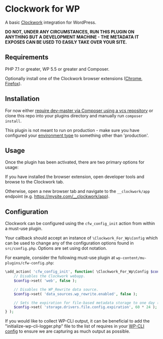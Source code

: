 # Clockwork for WP
A basic [Clockwork](https://underground.works/clockwork/) integration for WordPress.

**DO NOT, UNDER ANY CIRCUMSTANCES, RUN THIS PLUGIN ON ANYTHING BUT A DEVELOPMENT MACHINE - THE METADATA IT EXPOSES CAN BE USED TO EASILY TAKE OVER YOUR SITE.**

## Requirements
PHP 7.1 or greater, WP 5.5 or greater and Composer.

Optionally install one of the Clockwork browser extensions ([Chrome](https://chrome.google.com/webstore/detail/clockwork/dmggabnehkmmfmdffgajcflpdjlnoemp), [Firefox](https://addons.mozilla.org/en-US/firefox/addon/clockwork-dev-tools/)).

## Installation
For now either [require dev-master via Composer using a vcs repository](https://getcomposer.org/doc/05-repositories.md#vcs) or clone this repo into your plugins directory and manually run `composer install`.

This plugin is not meant to run on production - make sure you have configured your [environment type](https://developer.wordpress.org/reference/functions/wp_get_environment_type/) to something other than 'production'.

## Usage
Once the plugin has been activated, there are two primary options for usage:

If you have installed the browser extension, open developer tools and browse to the Clockwork tab.

Otherwise, open a new browser tab and navigate to the `__clockwork/app` endpoint (e.g. https://mysite.com/__clockwork/app).

## Configuration
Clockwork can be configured using the `cfw_config_init` action from within a must-use plugin.

Your callback should accept an instance of `\Clockwork_For_Wp\Config` which can be used to change any of the configuration options found in `src/config.php`. Options are set using dot notation.

For example, consider the following must-use plugin at `wp-content/mu-plugins/cfw-config.php`:

```php
\add_action( 'cfw_config_init', function( \Clockwork_For_Wp\Config $config ) {
    // Disables the Clockwork webapp.
    $config->set( 'web', false );

    // Disables the WP_Rewrite data source.
    $config->set( 'data_sources.wp_rewrite.enabled', false );

    // Sets the expiration for file-based metadata storage to one day (in minutes).
    $config->set( 'storage.drivers.file.config.expiration', 60 * 24 );
} );
```

If you would like to collect WP-CLI output, it can be beneficial to add the "initialize-wp-cli-logger.php" file to the list of requires in your [WP-CLI config](https://make.wordpress.org/cli/handbook/references/config/) to ensure we are capturing as much output as possible.
